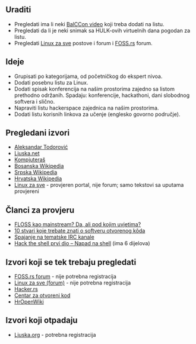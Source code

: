 ## Uraditi

* Pregledati ima li neki [BalCCon video](https://www.youtube.com/playlist?list=PLyHRd2YK1T4wUf0iuLNT77D4h5Ne3xBPW) koji treba dodati na listu.
* Pregledati da li je neki snimak sa HULK-ovih virtuelnih dana pogodan za listu.
* Pregledati [Linux za sve](http://www.linuxzasve.com/) postove i forum i [FOSS.rs](http://www.foss.rs/) forum.

## Ideje

* Grupisati po kategorijama, od početničkog do ekspert nivoa.
* Dodati posebnu listu za Linux.
* Dodati spisak konferencija na našim prostorima zajedno sa listom prethodno održanih. Spadaju: konferencije, hackathoni, dani slobodnog softvera i slično.
* Napraviti listu hackerspace zajednica na našim prostorima.
* Dodati listu korisnih linkova za učenje (englesko govorno područje).

## Pregledani izvori

* [Aleksandar Todorović](https://aleksandartodorovic.wordpress.com/)
* [Ljuska.net](http://ljuska.net/)
* [Kompjuteraš](http://kompjuteras.com/)
* [Bosanska Wikipedia](http://bs.wikipedia.org/wiki/Po%C4%8Detna_strana)
* [Srpska Wikipedia](http://sr.wikipedia.org/wiki/%D0%93%D0%BB%D0%B0%D0%B2%D0%BD%D0%B0_%D1%81%D1%82%D1%80%D0%B0%D0%BD%D0%B0)
* [Hrvatska Wikipedia](http://hr.wikipedia.org/wiki/Glavna_stranica)
* [Linux za sve](http://www.linuxzasve.com/) - provjeren portal, nije forum; samo tekstovi sa uputama provjereni

## Članci za provjeru

* [FLOSS kao mainstream? Da, ali pod kojim uvjetima?](http://www.linuxzasve.com/floss-kao-mainstream-da-ali-pod-kojim-uvjetima)
* [10 stvari koje trebate znati o softveru otvorenog kôda](http://www.linuxzasve.com/10-stvari-koje-trebate-znati-o-softveru-otvorenog-koda)
* [Spajanje na tematske IRC kanale](http://www.linuxzasve.com/spajanje-na-tematske-irc-kanale)
* [Hack the shell prvi dio – Napad na shell](http://www.linuxzasve.com/hack-the-shell-prvi-dio-napad-na-shell) (ima 6 dijelova)

## Izvori koji se tek trebaju pregledati

* [FOSS.rs forum](http://www.foss.rs/) - nije potrebna registracija
* [Linux za sve (forum)](http://www.linuxzasve.com/forum/) - nije potrebna registracija
* [Hacker.rs](http://hacker.rs/)
* [Centar za otvoreni kod](http://otvorenikod.nsk.hr/)
* [HrOpenWiki](http://wiki.open.hr/wiki/Naslovnica)

## Izvori koji otpadaju

* [Ljuska.org](https://ljuska.org/) - potrebna registracija

